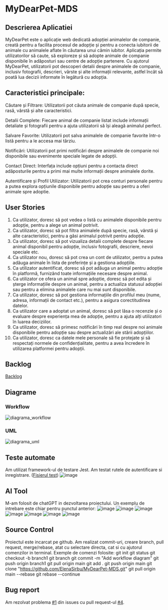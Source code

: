 # MyDearPet-MDS
## Descrierea Aplicatiei
  MyDearPet este o aplicație web dedicată adopției animalelor de companie, creată pentru a facilita procesul de adopție și pentru a conecta iubitorii de animale cu animalele aflate în căutarea unui cămin iubitor. Aplicația permite utilizatorilor să caute, să exploreze și să adopte animale de companie disponibile în adăposturi sau centre de adopție partenere. Cu ajutorul MyDearPet, utilizatorii pot descoperi detalii despre animalele de companie, inclusiv fotografii, descrieri, vârste și alte informații relevante, astfel încât să poată lua decizii informate în legătură cu adopția.
## Caracteristici principale:
Căutare și Filtrare: Utilizatorii pot căuta animale de companie după specie, rasă, vârstă și alte caracteristici.

Detalii Complete: Fiecare animal de companie listat include informații detaliate și fotografii pentru a ajuta utilizatorii să își aleagă animalul perfect.

Salvare Favorite: Utilizatorii pot salva animalele de companie favorite într-o listă pentru a le accesa mai târziu.

Notificări: Utilizatorii pot primi notificări despre animalele de companie noi disponibile sau evenimente speciale legate de adopții.

Contact Direct: Interfața include opțiuni pentru a contacta direct adăposturile pentru a primi mai multe informații despre animalele dorite.

Autentificare și Profil Utilizator: Utilizatorii pot crea conturi personale pentru a putea explora opțiunile disponibile pentru adopție sau pentru a oferi animale spre adoptie.
## User Stories
1. Ca utilizator, doresc să pot vedea o listă cu animalele disponibile pentru adopție, pentru a alege un animal potrivit.
2. Ca utilizator, doresc să pot filtra animalele după specie, rasă, vârstă și alte caracteristici, pentru a găsi animalul potrivit pentru adopție.
3. Ca utilizator, doresc să pot vizualiza detalii complete despre fiecare animal disponibil pentru adopție, inclusiv fotografii, descriere, nevoi speciale etc.
4. Ca utilizator nou, doresc să pot crea un cont de utilizator, pentru a putea adăuga animale în lista de preferințe și a gestiona adopțiile.
5. Ca utilizator autentificat, doresc să pot adăuga un animal pentru adopție în platformă, furnizând toate informațiile necesare despre animal.
6. Ca utilizator ce ofera un animal spre adoptie, doresc să pot edita și șterge informațiile despre un animal, pentru a actualiza statusul adopției sau pentru a elimina animalele care nu mai sunt disponibile.
7. Ca utilizator, doresc să pot gestiona informațiile din profilul meu (nume, adresa, informații de contact etc.), pentru a asigura corectitudinea datelor.
8. Ca utilizator care a adoptat un animal, doresc să pot lăsa o recenzie și o evaluare despre experiența mea de adopție, pentru a ajuta alți utilizatori în luarea deciziilor.
9. Ca utilizator, doresc să primesc notificări în timp real despre noi animale disponibile pentru adopție sau despre actualizări ale stării adopțiilor.
10. Ca utilizator, doresc ca datele mele personale să fie protejate și să respectați normele de confidențialitate, pentru a avea încredere în utilizarea platformei pentru adopții.
## Backlog
[Backlog](https://github.com/users/ElenaSirbu/projects/1)
## Diagrame
### Workflow

![diagrama_workflow](https://github.com/ElenaSirbu/MyDearPet-MDS/assets/62076797/b5c024f0-7d34-4960-adda-1753984ed552)

### UML

![diagrama_uml](https://github.com/ElenaSirbu/MyDearPet-MDS/assets/62076797/60d70f60-663a-47e6-b2b9-c3dce2fd2ddb)

## Teste automate
Am utilizat framework-ul de testare Jest. Am testat rutele de autentificare si inregistrare. ([Fisierul test](app.test.js))
![image](https://github.com/ElenaSirbu/MyDearPet-MDS/assets/62076797/5495abd3-cc64-4057-ba39-d9c7fe2797e7)

## AI Tool
M-am folosit de chatGPT in dezvoltarea proiectului. Un exemplu de intrebare este chiar pentru punctul anterior:
![image](https://github.com/ElenaSirbu/MyDearPet-MDS/assets/62076797/21590a77-4d93-4744-89e8-1157ff55b32e)
![image](https://github.com/ElenaSirbu/MyDearPet-MDS/assets/62076797/1feff72a-463c-49a6-9a9e-c787b62570d4)
![image](https://github.com/ElenaSirbu/MyDearPet-MDS/assets/62076797/1b181f87-7a92-4143-afcf-53398fe02992)
![image](https://github.com/ElenaSirbu/MyDearPet-MDS/assets/62076797/fab24a3e-e1aa-4ca0-b01f-5c17275eac10)
![image](https://github.com/ElenaSirbu/MyDearPet-MDS/assets/62076797/1e5061fc-e8a2-414c-bcfd-694f23e42b5b)
![image](https://github.com/ElenaSirbu/MyDearPet-MDS/assets/62076797/a036860b-6581-4326-880c-abbebf6ad8f3)
![image](https://github.com/ElenaSirbu/MyDearPet-MDS/assets/62076797/0b37be55-77e6-46ee-a74d-7af2f17661e2)

## Source Control
Proiectul este incarcat pe github. Am realizat commit-uri, creare branch, pull request, merge/rebase, atat cu selectare directa, cat si cu ajutorul comenzilor in terminal. Exemple de comenzi folosite:
git init
git status
git checkout -b branch1
git branch
git commit -m "Add workflow diagram"
git push origin branch1
git pull origin main
git add .
git push origin main
git clone "https://github.com/ElenaSirbu/MyDearPet-MDS.git"
git pull origin main --rebase
git rebase --continue 

## Bug report
Am rezolvat problema [#1](https://github.com/ElenaSirbu/MyDearPet-MDS/issues/1) din issues cu pull request-ul [#4](github.com/ElenaSirbu/MyDearPet-MDS/pull/4).



